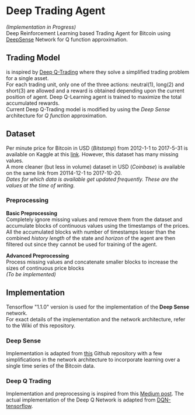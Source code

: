 # Deep Trading Agent
*(Implementation in Progress)*<br>
Deep Reinforcement Learning based Trading Agent for Bitcoin using [DeepSense](https://arxiv.org/abs/1611.01942) Network for Q function approximation. <br>

## Trading Model
is inspired by [Deep Q-Trading](http://cslt.riit.tsinghua.edu.cn/mediawiki/images/5/5f/Dtq.pdf) where they solve a simplified trading problem for a single asset. <br>
For each trading unit, only one of the three actions: neutral(1), long(2) and short(3) are allowed and a reward is obtained depending upon the current position of agent. Deep Q-Learning agent is trained to maximize the total accumulated rewards. <br>
Current Deep Q-Trading model is modified by using the *Deep Sense* architecture for *Q function* approximation.

## Dataset
Per minute price for Bitcoin in USD (*Bitstamp*) from 2012-1-1 to 2017-5-31 is available on Kaggle at this [link](https://www.kaggle.com/mczielinski/bitcoin-historical-data/data). However, this dataset has many missing values.<br>
A more cleaner (but less in volume) dataset in USD (*Coinbase*) is available on the same link from 20114-12-1 to 2017-10-20. <br>
*Dates for which data is available get updated frequently. These are the values at the time of writing.*

### Preprocessing
**Basic Preprocessing**<br>
Completely ignore missing values and remove them from the dataset and accumulate blocks of continuous values using the timestamps of the prices.<br>
All the accumulated blocks with number of timestamps lesser than the combined *history length* of the state and *horizon* of the agent are then filtered out since they cannot be used for training of the agent.<br>

**Advanced Preprocessing**<br>
Process missing values and concatenate smaller blocks to increase the sizes of continuous price blocks<br>
*(To be implemented)*

## Implementation
Tensorflow "1.1.0" version is used for the implementation of the **Deep Sense** network.<br>
For exact details of the implementation and the network architecture, refer to the Wiki of this repository.
### Deep Sense
Implementation is adapted from [this](https://github.com/yscacaca/DeepSense) Github repository with a few simplifications in the network architecture to incorporate learning over a single time series of the Bitcoin data.

### Deep Q Trading
Implementation and preprocessing is inspired from this [Medium post](https://hackernoon.com/the-self-learning-quant-d3329fcc9915). The actual implementation of the Deep Q Network is adapted from [DQN-tensorflow](https://github.com/devsisters/DQN-tensorflow).
